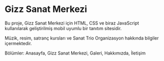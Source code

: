 ﻿# Gizz Sanat Merkezi 
Bu proje, Gizz Sanat Merkezi için HTML, CSS ve biraz JavaScript kullanılarak geliştirilmiş mobil uyumlu bir tanıtım sitesidir.

Müzik, resim, satranç kursları ve Sanat Trio Organizasyon hakkında bilgiler içermektedir.

Bölümler: Anasayfa, Gizz Sanat Merkezi, Galeri, Hakkımızda, İletişim

